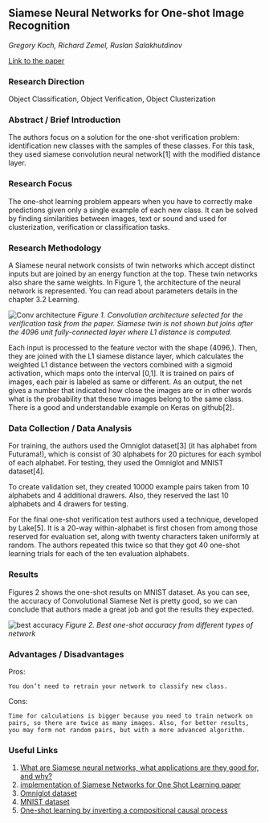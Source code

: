 ## Siamese Neural Networks for One-shot Image Recognition
*Gregory Koch, Richard Zemel, Ruslan Salakhutdinov*

[Link to the paper](http://www.cs.toronto.edu/~zemel/documents/oneshot1.pdf)


### Research Direction

Object Classification, Object Verification, Object Clusterization


### Abstract / Brief Introduction

The authors focus on a solution for the one-shot verification problem: identification new classes with the samples of these classes. For this task, they used siamese convolution neural network[1] with the modified distance layer.

 

### Research Focus

The one-shot learning problem appears when you have to correctly make predictions given only a single example of each new class. It can be solved by finding similarities between images, text or sound and used for clusterization, verification or classification tasks. 


### Research Methodology

A Siamese neural network consists of twin networks which accept distinct inputs but are joined by an energy function at the top. These twin networks also share the same weights. In Figure 1, the architecture of the neural network is represented. You can read about parameters details in the chapter 3.2 Learning.

![Conv architecture](https://github.com/wildOsprey/papers_notes/blob/master/images/siamese_nns/convolution_architecture.JPG)
*Figure 1. Convolution architecture selected for the verification task from the paper. Siamese twin is not shown but joins after the 4096 unit fully-connected layer where L1 distance is computed.*


Each input is processed to the feature vector with the shape (4096,). Then, they are joined with the L1 siamese distance layer, which calculates the weighted L1 distance between the vectors combined with a sigmoid activation, which maps onto the interval [0,1].
It is trained on pairs of images, each pair is labeled as same or different. As an output, the net gives a number that indicated how close the images are or in other words what is the probability that these two images belong to the same class.
There is a good and understandable example on Keras on github[2].



### Data Collection / Data Analysis


For training, the authors used the Omniglot dataset[3] (it has alphabet from Futurama!), which is consist of 30 alphabets for 20 pictures for each symbol of each alphabet. For testing, they used the Omniglot and MNIST dataset[4].

To create validation set, they created 10000 example pairs taken from 10 alphabets and 4 additional drawers. Also, they reserved the last 10 alphabets and 4 drawers for testing.

For the final one-shot verification test authors used a technique, developed by Lake[5]. It is a 20-way within-alphabet is first chosen from among those reserved for evaluation set, along with twenty characters taken uniformly at random. The authors repeated this twice so that they got 40 one-shot learning trials for each of the ten evaluation alphabets.



### Results

Figures 2 shows the one-shot results on MNIST dataset. As you can see, the accuracy of Convolutional Siamese Net is pretty good, so we can conclude that authors made a great job and got the results they expected.  

![best accuracy](https://github.com/wildOsprey/papers_notes/blob/master/images/siamese_nns/best_acc.jpeg)
*Figure 2. Best one-shot accuracy from different types of network*


### Advantages / Disadvantages

Pros:

	You don’t need to retrain your network to classify new class.

Cons:

	Time for calculations is bigger because you need to train network on pairs, so there are twice as many images. Also, for better results, you may form not random pairs, but with a more advanced algorithm.


### Useful Links

1. [What are Siamese neural networks, what applications are they good for, and why?](https://www.quora.com/What-are-Siamese-neural-networks-what-applications-are-they-good-for-and-why)
2. [implementation of Siamese Networks for One Shot Learning paper](https://github.com/Goldesel23/Siamese-Networks-for-One-Shot-Learning)
3. [Omniglot dataset](https://github.com/brendenlake/omniglot)
4. [MNIST dataset](http://yann.lecun.com/exdb/mnist/)
5. [One-shot learning by inverting a compositional causal process](https://cims.nyu.edu/~brenden/LakeEtAlNips2013.pdf)




